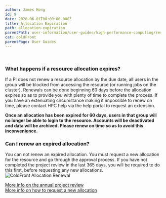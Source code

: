 ```yaml
---
author: James Hong
id: 9
date: 2020-06-01T00:00:00.000Z
title: Allocation Expiration
path: allocation-expiration
parentPath: user-information/user-guides/high-performance-computing/research-computing-user-portal
cat: coldFront
parentPage: User Guides
---
```


&nbsp;
### What happens if a resource allocation expires?

If a PI does not renew a resource allocation by the due date, all users in the group will be blocked from accessing the resource (or running jobs on the cluster).  Renewals can be done beginning 60 days before the allocation expires so as to provide you with plenty of time to complete the process.  If you have an extenuating circumstance making it impossible to renew on time, please contact HPC help via the help portal to request an extension.

**Once an allocation has been expired for 60 days, users in that group will no longer be able to login to the resource.  Accounts will be deactivated and data will be archived.  Please renew on time so as to avoid this inconvenience.**
&nbsp;
&nbsp;
### Can I renew an expired allocation?

You can not renew an expired allocation.  You must request a new allocation for the resource and go through the approval process.  If you have not completed the project review in the last 365 days, you will be required to do this first, before requesting any new allocations.  
![ColdFront Allocation Renewal](/images/coldfront_allocation_expires.png)

[More info on the annual project review](yearly-project-renewal)  
[More info on how to request a new allocation](request-new-allocation)
